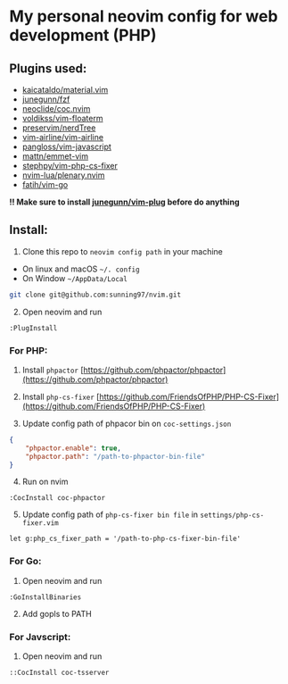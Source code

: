 # My personal neovim config for web development (PHP)

## Plugins used:
- [kaicataldo/material.vim](https://github.com/kaicataldo/material.vim)
- [junegunn/fzf](https://github.com/junegunn/fzf)
- [neoclide/coc.nvim](https://github.com/neoclide/coc.nvim)
- [voldikss/vim-floaterm](https://github.com/voldikss/vim-floaterm)
- [preservim/nerdTree](https://github.com/preservim/nerdtree)
- [vim-airline/vim-airline](https://github.com/vim-airline/vim-airline)
- [pangloss/vim-javascript](https://github.com/pangloss/vim-javascript)
- [mattn/emmet-vim](https://github.com/mattn/emmet-vim)
- [stephpy/vim-php-cs-fixer](https://github.com/stephpy/vim-php-cs-fixer)
- [nvim-lua/plenary.nvim](https://github.com/nvim-lua/plenary.nvim)
- [fatih/vim-go](https://github.com/fatih/vim-go)

**!! Make sure to install [junegunn/vim-plug](https://github.com/junegunn/vim-plug) before do anything**
## Install:

1. Clone this repo to <code>neovim config path</code> in your machine
- On linux and macOS <code>~/. config</code>
- On Window <code>~/AppData/Local</code>

``` bash
git clone git@github.com:sunning97/nvim.git
```

2. Open neovim and run
```
:PlugInstall
```
### For PHP:

1. Install <code>phpactor</code> [https://github.com/phpactor/phpactor](https://github.com/phpactor/phpactor)

2. Install <code>php-cs-fixer</code> [https://github.com/FriendsOfPHP/PHP-CS-Fixer](https://github.com/FriendsOfPHP/PHP-CS-Fixer)

3. Update config path of phpacor bin on <code>coc-settings.json</code>

```json
{
    "phpactor.enable": true,
    "phpactor.path": "/path-to-phpactor-bin-file"
}

```
4. Run on nvim
```
:CocInstall coc-phpactor
```

5. Update config path of <code>php-cs-fixer bin file</code> in <code>settings/php-cs-fixer.vim</code>

```vim
let g:php_cs_fixer_path = '/path-to-php-cs-fixer-bin-file'
```

### For Go:

1. Open neovim and run
```
:GoInstallBinaries
```

2. Add gopls to PATH

### For Javscript:

1. Open neovim and run
```
::CocInstall coc-tsserver
```